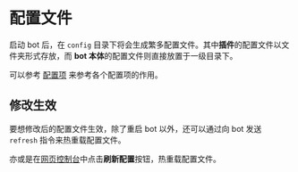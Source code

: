 # 配置文件

启动 bot 后，在 `config` 目录下将会生成繁多配置文件。其中**插件**的配置文件以文件夹形式存放，而 **bot 本体**的配置文件则直接放置于一级目录下。

可以参考 [配置项](../../config/base) 来参考各个配置项的作用。

## 修改生效

要想修改后的配置文件生效，除了重启 bot 以外，还可以通过向 bot 发送 `refresh` 指令来热重载配置文件。

亦或是在[网页控制台](../other/index)中点击**刷新配置**按钮，热重载配置文件。